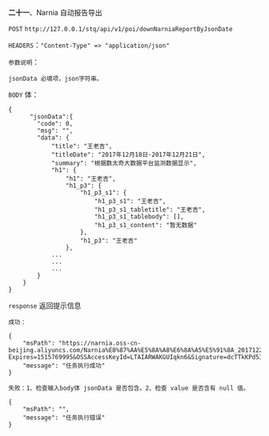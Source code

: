 **二十一**、Narnia 自动报告导出

`POST` `http://127.0.0.1/stq/api/v1/poi/downNarniaReportByJsonDate`

`HEADERS`：`"Content-Type" => "application/json"`

`参数说明`：

```
jsonData 必填项，json字符串。
```

`BODY` 体：

```
{
      "jsonData":{
        "code": 0,
        "msg": "",
        "data": {
            "title": "王老吉",
            "titleDate": "2017年12月18日-2017年12月21日",
            "summary": "根据数太奇大数据平台监测数据显示",
            "h1": {
                "h1": "王老吉",
                "h1_p3": {
                    "h1_p3_s1": {
                        "h1_p3_s1": "王老吉",
                        "h1_p3_s1_tabletitle": "王老吉",
                        "h1_p3_s1_tablebody": [],
                        "h1_p3_s1_content": "暂无数据"
                    },
                    "h1_p3": "王老吉"
                },
            ...
            ...
            ...
        }
    }
}
```

`response` 返回提示信息

```
成功：

{
    "msPath": "https://narnia.oss-cn-beijing.aliyuncs.com/Narnia%E8%87%AA%E5%8A%A8%E6%8A%A5%E5%91%8A_20171222193647.docx?Expires=1515769995&OSSAccessKeyId=LTAIARWAKGUIqkn6&Signature=dcTTkKPd53iYhZFxDF9xQJXNQtE%3D",
    "message": "任务执行成功"
}

失败：1、检查输入body体 jsonData 是否包含。2、检查 value 是否含有 null 值。

{
    "msPath": "",
    "message": "任务执行错误"
}
```



